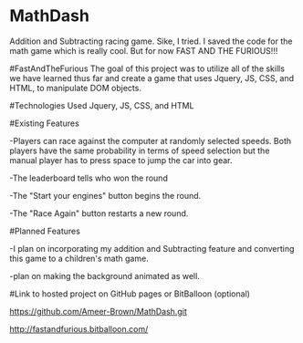 # MathDash
Addition and Subtracting racing game. Sike, I tried. I saved the code for the math game which is really cool. But for now FAST AND THE FURIOUS!!!

#FastAndTheFurious
The goal of this project was to utilize all of the skills we have learned thus far and create a game that uses Jquery, JS, CSS, and HTML, to manipulate DOM objects.

#Technologies Used
Jquery, JS, CSS, and HTML


#Existing Features

-Players can race against the computer at randomly selected speeds. Both players have the same probability in terms of speed selection but the manual player has to press space to jump the car into gear.

-The leaderboard tells who won the round

-The "Start your engines" button begins the round.

-The "Race Again" button restarts a new round.

#Planned Features

-I plan on incorporating my addition and Subtracting feature and converting this game to a children's math game.

-plan on making the background animated as well.

#Link to hosted project on GitHub pages or BitBalloon (optional)

https://github.com/Ameer-Brown/MathDash.git

http://fastandfurious.bitballoon.com/
